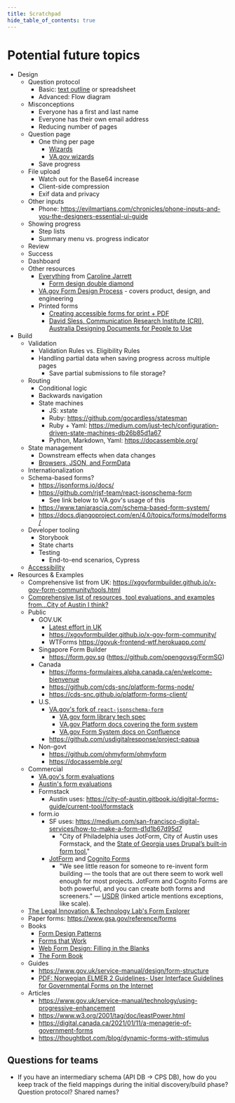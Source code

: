 ```yaml
---
title: Scratchpad
hide_table_of_contents: true
---
```


# Potential future topics

- Design
  - Question protocol
    - Basic: [text outline](https://github.com/department-of-veterans-affairs/va.gov-team/blob/master/products/pension/pension-outline.md) or spreadsheet
    - Advanced: Flow diagram
  - Misconceptions
    - Everyone has a first and last name
    - Everyone has their own email address
    - Reducing number of pages
  - Question page
    - One thing per page
      - [Wizards](https://www.nngroup.com/articles/wizards/)
      - [VA.gov wizards](https://design.va.gov/patterns/wizards)
    - Save progress
  - File upload
    - Watch out for the Base64 increase
    - Client-side compression
    - Exif data and privacy
  - Other inputs
    - Phone: https://evilmartians.com/chronicles/phone-inputs-and-you-the-designers-essential-ui-guide
  - Showing progress
    - Step lists
    - Summary menu vs. progress indicator
  - Review
  - Success
  - Dashboard
  - Other resources
    - [Everything](https://www.effortmark.co.uk/category/forms/) from [Caroline Jarrett](https://www.effortmark.co.uk/forms/more-advice-on-creating-better-forms/)
      - [Form design double diamond](https://www.slideshare.net/cjforms/how-to-design-a-better-form)
    - [VA.gov Form Design Process](https://github.com/department-of-veterans-affairs/va.gov-team/blob/b5a23efe054ae351306225787f77dee4840cd3fc/teams/vsa/design/getting-started-with-va.gov-forms.md#the-form-design-process) - covers product, design, and engineering
    - Printed forms
      - [Creating accessible forms for print + PDF](https://civicdesign.org/fieldguides/accessible-forms-print-pdf/)
      - [David Sless, Communication Research Institute (CRI), Australia Designing Documents for People to Use](https://scholar.google.com/citations?view_op=view_citation&citation_for_view=ahAiz88AAAAJ:O3NaXMp0MMsC)
- Build
  - Validation
    - Validation Rules vs. Eligibility Rules
    - Handling partial data when saving progress across multiple pages
      - Save partial submissions to file storage?
  - Routing
    - Conditional logic
    - Backwards navigation
    - State machines
      - JS: xstate
      - Ruby: https://github.com/gocardless/statesman
      - Ruby + Yaml: https://medium.com/just-tech/configuration-driven-state-machines-db26b85d1a67
      - Python, Markdown, Yaml: https://docassemble.org/
  - State management
    - Downstream effects when data changes
    - [Browsers, JSON, and FormData](https://blog.jim-nielsen.com/2022/browsers-json-formdata/)
  - Internationalization
  - Schema-based forms?
    - https://jsonforms.io/docs/
    - https://github.com/rjsf-team/react-jsonschema-form
      -  See link below to VA.gov's usage of this
    - https://www.taniarascia.com/schema-based-form-system/
    - https://docs.djangoproject.com/en/4.0/topics/forms/modelforms/
  - Developer tooling
    - Storybook
    - State charts
    - Testing
      - End-to-end scenarios, Cypress
  - [Accessibility](https://web.dev/learn/accessibility/forms/)
- Resources & Examples
  - Comprehensive list from UK: https://xgovformbuilder.github.io/x-gov-form-community/tools.html
  - [Comprehensive list of resources, tool evaluations, and examples from...City of Austin I think?](https://docs.google.com/spreadsheets/d/1ov27dpfaFW9nk0mVIpshj5Sj5mxoKaQafk8W4oyvqws/edit)
  - Public
    - GOV.UK
      - [Latest effort in UK](https://gds.blog.gov.uk/2021/07/06/making-all-forms-on-gov-uk-accessible-easy-to-use-and-quick-to-process/)
      - https://xgovformbuilder.github.io/x-gov-form-community/
      - WTForms https://govuk-frontend-wtf.herokuapp.com/
    - Singapore Form Builder
      - https://form.gov.sg (https://github.com/opengovsg/FormSG)
    - Canada
      - https://forms-formulaires.alpha.canada.ca/en/welcome-bienvenue
      - https://github.com/cds-snc/platform-forms-node/
      - https://cds-snc.github.io/platform-forms-client/
    - U.S.
      - [VA.gov's fork of `react-jsonschema-form`](https://department-of-veterans-affairs.github.io/veteran-facing-services-tools/forms/)
        - [VA.gov form library tech spec](https://github.com/department-of-veterans-affairs/va.gov-team/blob/551d7f17ed1741f290eb6182695dd0984144fc11/platform/engineering/design-docs/2021-05-18-forms-library.md)
        - [VA.gov Platform docs covering the form system](https://depo-platform-documentation.scrollhelp.site/developer-docs/VA-Forms-System-Overview.2085355587.html)
        - [VA.gov Form System docs on Confluence](https://vfs.atlassian.net/wiki/spaces/FLT/pages/1998749743/Engineering+Docs)
      - https://github.com/usdigitalresponse/project-papua
    - Non-govt
      - https://github.com/ohmyform/ohmyform
      - https://docassemble.org/
  - Commercial
    - [VA.gov's form evaluations](https://vfs.atlassian.net/wiki/spaces/FLT/pages/2057634081/Form+Solution+Alternatives)
    - [Austin's form evaluations](https://docs.google.com/presentation/d/e/2PACX-1vQ_SZlJIFEZeSSYx_WwKKbmnnOhk_p3D7LPAyMGvtpCXBrlycSeNdXP6GMpBRGfcWh8MrUIMLrxcNQM/pub?start=false&loop=false&delayms=3000&slide=id.g28f2f0de0c_0_165)
    - Formstack
      - Austin uses: https://city-of-austin.gitbook.io/digital-forms-guide/current-tool/formstack
    - form.io
      - SF uses: https://medium.com/san-francisco-digital-services/how-to-make-a-form-d1d1b67d95d7
        - "City of Philadelphia uses JotForm, City of Austin uses Formstack, and the [State of Georgia uses Drupal’s built-in form tool.](https://georgiagov.atlassian.net/wiki/spaces/KB/pages/598507525/Webform)"
      - [JotForm](https://www.jotform.com/) and [Cognito Forms](https://www.cognitoforms.com/)
        - "We see little reason for someone to re-invent form building — the tools that are out there seem to work well enough for most projects. JotForm and Cognito Forms are both powerful, and you can create both forms and screeners." — [USDR](https://medium.com/u-s-digital-response/strengths-and-weaknesses-of-low-code-no-code-tools-e3e3732b573e) (linked article mentions exceptions, like scale).
  - [The Legal Innovation & Technology Lab's Form Explorer](https://suffolklitlab.org/form-explorer/)
  - Paper forms: https://www.gsa.gov/reference/forms
  - Books
    - [Form Design Patterns](https://www.smashingmagazine.com/printed-books/form-design-patterns/)
    - [Forms that Work](https://www.elsevier.com/books/forms-that-work/krug/978-1-55860-710-1)
    - [Web Form Design: Filling in the Blanks](https://www.lukew.com/resources/web_form_design.asp)
    - [The Form Book](https://thamesandhudson.com/form-book-best-practice-in-creating-forms-for-printed-and-online-use-9780500515082)
  - Guides
    - https://www.gov.uk/service-manual/design/form-structure
    - [PDF: Norwegian ELMER 2 Guidelines- User Interface Guidelines for Governmental Forms on the Internet](/exports/elmer-2-ui-guidelines.pdf)
  - Articles
    - https://www.gov.uk/service-manual/technology/using-progressive-enhancement
    - https://www.w3.org/2001/tag/doc/leastPower.html
    - https://digital.canada.ca/2021/01/11/a-menagerie-of-government-forms
    - https://thoughtbot.com/blog/dynamic-forms-with-stimulus

## Questions for teams

- If you have an intermediary schema (API DB -> CPS DB), how do you keep track of the field mappings during the initial discovery/build phase? Question protocol? Shared names?
